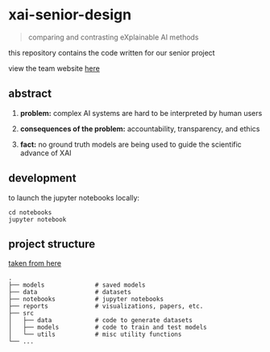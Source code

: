 # xai-senior-design
> comparing and contrasting eXplainable AI methods

this repository contains the code written for our senior project

view the team website [here](http://www.cci.drexel.edu/SeniorDesign/2019_2020/Explainable_AI//explainable-ai-index.html)

## abstract

1. **problem:** complex AI systems are hard to be interpreted by human users 

2. **consequences of the problem:** accountability, transparency, and ethics

3. **fact:** no ground truth models are being used to guide the scientific advance of XAI

## development

to launch the jupyter notebooks locally:

```
cd notebooks
jupyter notebook
```

## project structure
[taken from here](https://medium.com/@rrfd/cookiecutter-data-science-organize-your-projects-atom-and-jupyter-2be7862f487e)

```
.
├── models              # saved models
├── data                # datasets
├── notebooks           # jupyter notebooks 
├── reports             # visualizations, papers, etc.
├── src
│   ├── data            # code to generate datasets
│   ├── models          # code to train and test models
│   └── utils           # misc utility functions
└── ...
```
